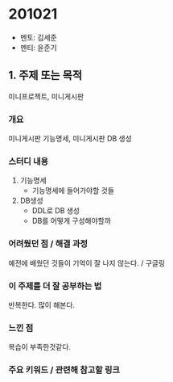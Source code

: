 # 201021

- 멘토: 김세준
- 멘티: 윤준기

## 1. 주제 또는 목적

미니프로젝트, 미니게시판

### 개요

미니게시판 기능명세, 미니게시판 DB 생성

### 스터디 내용

1. 기능명세
   - 기능명세에 들어가야할 것들
2. DB생성
   - DDL로 DB 생성
   - DB를 어떻게 구성해야할까

### 어려웠던 점 / 해결 과정

예전에 배웠던 것들이 기억이 잘 나지 않는다. / 구글링

### 이 주제를 더 잘 공부하는 법

반복한다. 많이 해본다.

### 느낀 점

복습이 부족한것같다.

### 주요 키워드 / 관련해 참고할 링크

